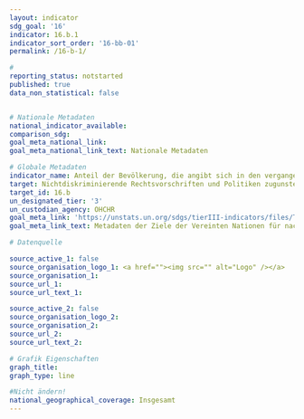 ```yaml
---
layout: indicator
sdg_goal: '16'
indicator: 16.b.1
indicator_sort_order: '16-bb-01'
permalink: /16-b-1/

#
reporting_status: notstarted
published: true
data_non_statistical: false


# Nationale Metadaten
national_indicator_available:
comparison_sdg:
goal_meta_national_link:
goal_meta_national_link_text: Nationale Metadaten

# Globale Metadaten
indicator_name: Anteil der Bevölkerung, die angibt sich in den vergangenen 12 Monaten persönlich auf Basis einer Diskriminierung, die nach internationalem Menschenrecht verboten ist, diskriminiert oder belästigt gefühlt zu haben
target: Nichtdiskriminierende Rechtsvorschriften und Politiken zugunsten einer nachhaltigen Entwicklung fördern und durchsetzen
target_id: 16.b
un_designated_tier: '3'
un_custodian_agency: OHCHR
goal_meta_link: 'https://unstats.un.org/sdgs/tierIII-indicators/files/Tier3-16-b-01.pdf'
goal_meta_link_text: Metadaten der Ziele der Vereinten Nationen für nachhaltige Entwicklung

# Datenquelle

source_active_1: false
source_organisation_logo_1: <a href=""><img src="" alt="Logo" /></a>
source_organisation_1:
source_url_1:
source_url_text_1:

source_active_2: false
source_organisation_logo_2:
source_organisation_2:
source_url_2:
source_url_text_2:

# Grafik Eigenschaften
graph_title:
graph_type: line

#Nicht ändern!
national_geographical_coverage: Insgesamt
---
```

